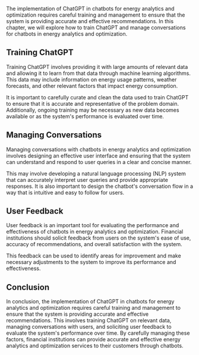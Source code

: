 

The implementation of ChatGPT in chatbots for energy analytics and optimization requires careful training and management to ensure that the system is providing accurate and effective recommendations. In this chapter, we will explore how to train ChatGPT and manage conversations for chatbots in energy analytics and optimization.

Training ChatGPT
----------------

Training ChatGPT involves providing it with large amounts of relevant data and allowing it to learn from that data through machine learning algorithms. This data may include information on energy usage patterns, weather forecasts, and other relevant factors that impact energy consumption.

It is important to carefully curate and clean the data used to train ChatGPT to ensure that it is accurate and representative of the problem domain. Additionally, ongoing training may be necessary as new data becomes available or as the system's performance is evaluated over time.

Managing Conversations
----------------------

Managing conversations with chatbots in energy analytics and optimization involves designing an effective user interface and ensuring that the system can understand and respond to user queries in a clear and concise manner.

This may involve developing a natural language processing (NLP) system that can accurately interpret user queries and provide appropriate responses. It is also important to design the chatbot's conversation flow in a way that is intuitive and easy to follow for users.

User Feedback
-------------

User feedback is an important tool for evaluating the performance and effectiveness of chatbots in energy analytics and optimization. Financial institutions should solicit feedback from users on the system's ease of use, accuracy of recommendations, and overall satisfaction with the system.

This feedback can be used to identify areas for improvement and make necessary adjustments to the system to improve its performance and effectiveness.

Conclusion
----------

In conclusion, the implementation of ChatGPT in chatbots for energy analytics and optimization requires careful training and management to ensure that the system is providing accurate and effective recommendations. This involves training ChatGPT on relevant data, managing conversations with users, and soliciting user feedback to evaluate the system's performance over time. By carefully managing these factors, financial institutions can provide accurate and effective energy analytics and optimization services to their customers through chatbots.
